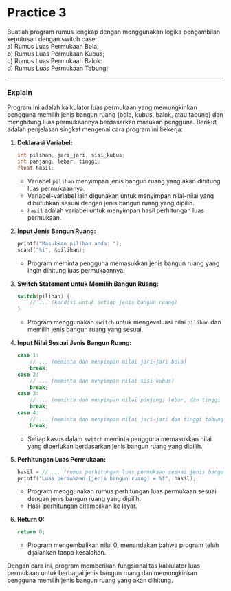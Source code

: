 # Practice 3
Buatlah program rumus lengkap dengan menggunakan logika pengambilan keputusan dengan switch case:<br>
a) Rumus Luas Permukaan Bola;<br>
b) Rumus Luas Permukaan Kubus;<br>
c) Rumus Luas Permukaan Balok:<br>
d) Rumus Luas Permukaan Tabung;<br>

---
### Explain
Program ini adalah kalkulator luas permukaan yang memungkinkan pengguna memilih jenis bangun ruang (bola, kubus, balok, atau tabung) dan menghitung luas permukaannya berdasarkan masukan pengguna. Berikut adalah penjelasan singkat mengenai cara program ini bekerja:

1. **Deklarasi Variabel:**
   ```c
   int pilihan, jari_jari, sisi_kubus;
   int panjang, lebar, tinggi;
   float hasil;
   ```
   - Variabel `pilihan` menyimpan jenis bangun ruang yang akan dihitung luas permukaannya.
   - Variabel-variabel lain digunakan untuk menyimpan nilai-nilai yang dibutuhkan sesuai dengan jenis bangun ruang yang dipilih.
   - `hasil` adalah variabel untuk menyimpan hasil perhitungan luas permukaan.

2. **Input Jenis Bangun Ruang:**
   ```c
   printf("Masukkan pilihan anda: ");
   scanf("%i", &pilihan);
   ```
   - Program meminta pengguna memasukkan jenis bangun ruang yang ingin dihitung luas permukaannya.

3. **Switch Statement untuk Memilih Bangun Ruang:**
   ```c
   switch(pilihan) {
       // ... (kondisi untuk setiap jenis bangun ruang)
   }
   ```
   - Program menggunakan `switch` untuk mengevaluasi nilai `pilihan` dan memilih jenis bangun ruang yang sesuai.

4. **Input Nilai Sesuai Jenis Bangun Ruang:**
   ```c
   case 1:
       // ... (meminta dan menyimpan nilai jari-jari bola)
       break;
   case 2:
       // ... (meminta dan menyimpan nilai sisi kubus)
       break;
   case 3:
       // ... (meminta dan menyimpan nilai panjang, lebar, dan tinggi balok)
       break;
   case 4:
       // ... (meminta dan menyimpan nilai jari-jari dan tinggi tabung)
       break;
   ```
   - Setiap kasus dalam `switch` meminta pengguna memasukkan nilai yang diperlukan berdasarkan jenis bangun ruang yang dipilih.

5. **Perhitungan Luas Permukaan:**
   ```c
   hasil = // ... (rumus perhitungan luas permukaan sesuai jenis bangun ruang);
   printf("Luas permukaan [jenis bangun ruang] = %f", hasil);
   ```
   - Program menggunakan rumus perhitungan luas permukaan sesuai dengan jenis bangun ruang yang dipilih.
   - Hasil perhitungan ditampilkan ke layar.

6. **Return 0:**
   ```c
   return 0;
   ```
   - Program mengembalikan nilai 0, menandakan bahwa program telah dijalankan tanpa kesalahan.

Dengan cara ini, program memberikan fungsionalitas kalkulator luas permukaan untuk berbagai jenis bangun ruang dan memungkinkan pengguna memilih jenis bangun ruang yang akan dihitung.
